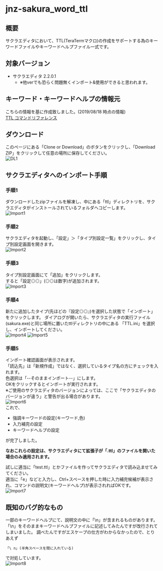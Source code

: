 # jnz-sakura_word_ttl

## 概要
サクラエディタにおいて、TTL(TeraTermマクロ)の作成をサポートする為のキーワードファイルやキーワードヘルプファイル一式です。

## 対象バージョン
- サクラエディタ 2.2.0.1
    - ※他verでも恐らく問題無くインポート&使用ができると思われます。

## キーワード・キーワードヘルプの情報元
こちらの情報を基に作成致しました。(2019/08/18 時点の情報)  
[TTL コマンドリファレンス](https://ttssh2.osdn.jp/manual/ja/macro/command/index.html)

## ダウンロード
このページにある「Clone or Download」のボタンをクリックし、「Download ZIP」をクリックして任意の場所に保存してください。  
![DL1](https://user-images.githubusercontent.com/51849000/63220366-98072f00-c1c0-11e9-81a0-0604f15377d6.JPG)

## サクラエディタへのインポート手順
### 手順1
ダウンロードしたzipファイルを解凍し、中にある「ttl」ディレクトリを、サクラエディタがインストールされているフォルダへコピーします。  
![Import1](https://user-images.githubusercontent.com/51849000/63220345-1b745080-c1c0-11e9-8640-86a02d3de77c.JPG)

### 手順2
サクラエディタを起動し、「設定」＞「タイプ別設定一覧」をクリックし、タイプ別設定画面を開きます。  
![Import2](https://user-images.githubusercontent.com/51849000/63220424-20d29a80-c1c2-11e9-8434-b790db68b100.JPG)

### 手順3
タイプ別設定画面にて「追加」をクリックします。  
すると「設定◎◎」(◎◎は数字)が追加されます。  
![Import3](https://user-images.githubusercontent.com/51849000/63220449-c84fcd00-c1c2-11e9-9752-b920042f7b39.JPG)

### 手順4
新たに追加したタイプ(先ほどの『設定◎◎』)を選択した状態で「インポート」をクリックします。
ダイアログが開いたら、サクラエディタの実行ファイル(sakura.exe)と同じ場所に置いたttlディレクトリの中にある
「TTL.ini」を選択し、インポートしてください。  
![Import4](https://user-images.githubusercontent.com/51849000/63220459-1238b300-c1c3-11e9-954a-4d3271cc1580.JPG)
![Import5](https://user-images.githubusercontent.com/51849000/63220476-66439780-c1c3-11e9-9ec6-54a712de200c.JPG)

### 手順5
インポート確認画面が表示されます。  
「読込先」は「新規作成」ではなく、選択しているタイプ名の方にチェックを入れます。  
色選択は「--そのままインポート--」にします。  
OKをクリックするとインポートが実行されます。  
※ご使用のサクラエディタのバージョンによっては、ここで「サクラエディタのバージョンが違う」と警告が出る場合があります。  
![Import6](https://user-images.githubusercontent.com/51849000/63220491-b9b5e580-c1c3-11e9-9b31-c38e74232c0f.JPG)  
これで、  

- 強調キーワードの設定(キーワード,色)
- 入力補完の設定
- キーワードヘルプの設定

が完了しました。

__なおこれらの設定は、サクラエディタにて拡張子が「.ttl」のファイルを開いた場合のみ適用されます。__  

試しに適当に「test.ttl」とかファイルを作ってサクラエディタで読み込ませてみてください。  
適当に「e」などと入力し、Ctrl+スペースを押した時に入力補完候補が表示され、コマンドの説明文(キーワードヘルプ)が表示されればOKです。  
![Import7](https://user-images.githubusercontent.com/51849000/63220581-dce19480-c1c5-11e9-8706-45e9d0402f6c.JPG)

## 既知のバグ的なもの
一部のキーワードヘルプにて、説明文の中に「\n」が含まれるものがあります。
「\n」をそのままキーワードヘルプファイルに記述してみたんですが改行されてしまいました。
調べたんですがエスケープの仕方がわからなかったので、とりあえず
```
「\ n」(半角スペースを間に入れている)
```
で対処しています。  
![Import8](https://user-images.githubusercontent.com/51849000/63220618-98a2c400-c1c6-11e9-9cbf-6013920c6699.JPG)

